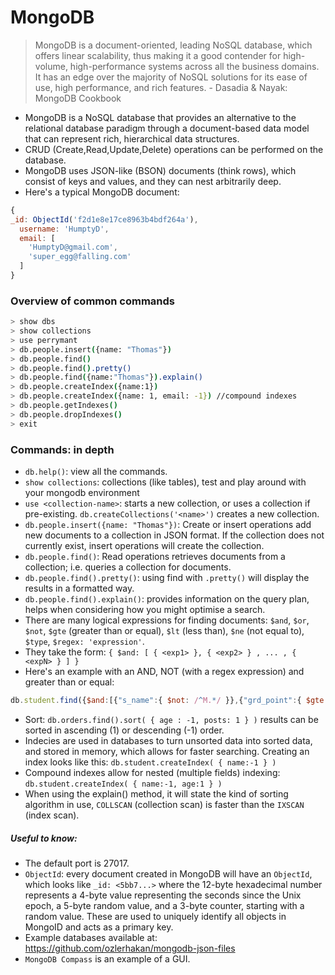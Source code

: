# MongoDB

> MongoDB is a document-oriented, leading NoSQL database, which offers linear scalability, thus making it a good contender for high-volume, high-performance systems across all the business domains. It has an edge over the majority of NoSQL solutions for its ease of use, high performance, and rich features. - Dasadia & Nayak: MongoDB Cookbook

- MongoDB is a NoSQL database that provides an alternative to the relational database paradigm through a document-based data model that can represent rich, hierarchical data structures.
- CRUD (Create,Read,Update,Delete) operations can be performed on the database.
- MongoDB uses JSON-like (BSON) documents (think rows), which consist of keys and values, and they can nest arbitrarily deep.
- Here's a typical MongoDB document:
```js
{
_id: ObjectId('f2d1e8e17ce8963b4bdf264a'),
  username: 'HumptyD',
  email: [
    'HumptyD@gmail.com',
    'super_egg@falling.com'
  ]
}
```

### Overview of common commands

```sh
> show dbs
> show collections
> use perrymant
> db.people.insert({name: "Thomas"})
> db.people.find()
> db.people.find().pretty()
> db.people.find({name:"Thomas"}).explain()
> db.people.createIndex({name:1})
> db.people.createIndex({name: 1, email: -1}) //compound indexes
> db.people.getIndexes()
> db.people.dropIndexes()
> exit
```

### Commands: in depth

- `db.help()`: view all the commands.
- `show collections`: collections (like tables), test and play around with your mongodb environment
- `use <collection-name>`: starts a new collection, or uses a collection if pre-existing. `db.createCollections('<name>')` creates a new collection.
- `db.people.insert({name: "Thomas"})`: Create or insert operations add new documents to a collection in JSON format. If the collection does not currently exist, insert operations will create the collection.
- `db.people.find()`: Read operations retrieves documents from a collection; i.e. queries a collection for documents.
- `db.people.find().pretty()`: using find with `.pretty()` will display the results in a formatted way.
- `db.people.find().explain()`: provides information on the query plan, helps when considering how you might optimise a search.
- There are many logical expressions for finding documents: `$and`, `$or`, `$not`, `$gte` (greater than or equal), `$lt` (less than), `$ne` (not equal to), `$type`, `$regex: 'expression'`.
- They take the form: `{ $and: [ { <exp1> }, { <exp2> } , ... , { <expN> } ] }`
- Here's an example with an AND, NOT (with a regex expression) and greater than or equal:
```js
db.student.find({$and:[{"s_name":{ $not: /^M.*/ }},{"grd_point":{ $gte: 31 }},{"class":"VI"}]}).pretty();
```
- Sort: `db.orders.find().sort( { age : -1, posts: 1 } )` results can be sorted in ascending (1) or descending (-1) order.
- Indecies are used in databases to turn unsorted data into sorted data, and stored in memory, which allows for faster searching. Creating an index looks like this: `db.student.createIndex( { name:-1 } )`
- Compound indexes allow for nested (multiple fields) indexing: `db.student.createIndex( { name:-1, age:1 } )`
- When using the explain() method, it will state the kind of sorting algorithm in use, `COLLSCAN` (collection scan) is faster than the `IXSCAN` (index scan).

##### Useful to know:

- The default port is 27017.
- `ObjectId`: every document created in MongoDB will have an `ObjectId`, which looks like `_id: <5bb7...>` where the 12-byte hexadecimal number represents a 4-byte value representing the seconds since the Unix epoch, a 5-byte random value, and a 3-byte counter, starting with a random value. These are used to uniquely identify all objects in MongoID and acts as a primary key.
- Example databases available at: https://github.com/ozlerhakan/mongodb-json-files
- `MongoDB Compass` is an example of a GUI.

